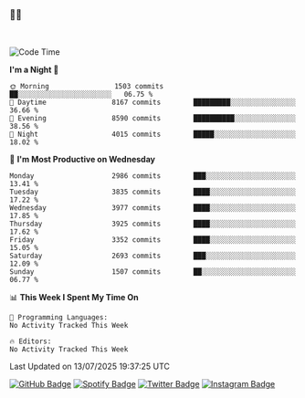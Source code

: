 ### 🤙🍺

<!-- <a href="https://github-readme-stats.vercel.app/api?username=hzak2xx&count_private=true&show_icons=true&theme=dracula">
  <img align="center" src="https://github-readme-stats.vercel.app/api?username=hzak2xx&count_private=true&show_icons=true&theme=dracula" />
</a>
</br> -->
</br>

<!--START_SECTION:waka-->
![Code Time](http://img.shields.io/badge/Code%20Time-4%2C209%20hrs%2040%20mins-blue)

**I'm a Night 🦉** 

```text
🌞 Morning                1503 commits        ██░░░░░░░░░░░░░░░░░░░░░░░   06.75 % 
🌆 Daytime                8167 commits        █████████░░░░░░░░░░░░░░░░   36.66 % 
🌃 Evening                8590 commits        ██████████░░░░░░░░░░░░░░░   38.56 % 
🌙 Night                  4015 commits        █████░░░░░░░░░░░░░░░░░░░░   18.02 % 
```
📅 **I'm Most Productive on Wednesday** 

```text
Monday                   2986 commits        ███░░░░░░░░░░░░░░░░░░░░░░   13.41 % 
Tuesday                  3835 commits        ████░░░░░░░░░░░░░░░░░░░░░   17.22 % 
Wednesday                3977 commits        ████░░░░░░░░░░░░░░░░░░░░░   17.85 % 
Thursday                 3925 commits        ████░░░░░░░░░░░░░░░░░░░░░   17.62 % 
Friday                   3352 commits        ████░░░░░░░░░░░░░░░░░░░░░   15.05 % 
Saturday                 2693 commits        ███░░░░░░░░░░░░░░░░░░░░░░   12.09 % 
Sunday                   1507 commits        ██░░░░░░░░░░░░░░░░░░░░░░░   06.77 % 
```


📊 **This Week I Spent My Time On** 

```text
💬 Programming Languages: 
No Activity Tracked This Week

🔥 Editors: 
No Activity Tracked This Week
```


 Last Updated on 13/07/2025 19:37:25 UTC
<!--END_SECTION:waka-->

[![GitHub Badge](https://img.shields.io/badge/GitHub-100000?style=for-the-badge&logo=github&logoColor=white)](https://github.com/hzak2xx)
[![Spotify Badge](https://img.shields.io/badge/Spotify-1ED760?&style=for-the-badge&logo=spotify&logoColor=white)](https://open.spotify.com/user/uf90s6sbbh75a1mt44clkhkvf)
[![Twitter Badge](https://img.shields.io/badge/Twitter-1DA1F2?style=for-the-badge&logo=twitter&logoColor=white)](https://twitter.com/hzak2xx)
[![Instagram Badge](https://img.shields.io/badge/Instagram-E4405F?style=for-the-badge&logo=instagram&logoColor=white)](https://www.instagram.com/hzak2xx/)
